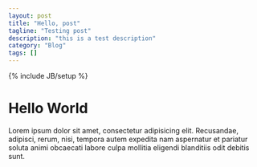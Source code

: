 ```yaml
---
layout: post
title: "Hello, post"
tagline: "Testing post"
description: "this is a test description"
category: "Blog"
tags: []
---
```

{% include JB/setup %}

# Hello World

Lorem ipsum dolor sit amet, consectetur adipisicing elit. Recusandae, adipisci, rerum, nisi, tempora autem expedita nam aspernatur et pariatur soluta animi obcaecati labore culpa mollitia eligendi blanditiis odit debitis sunt.